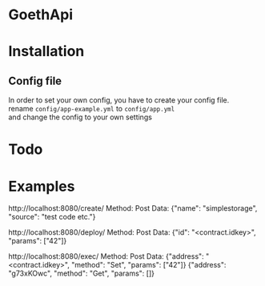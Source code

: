 <h1>GoethApi</h1>

<h1>Installation</h1>

<h2>Config file</h2>
In order to set your own config, you have to create your config file.<br />
rename <code>config/app-example.yml</code> to <code>config/app.yml</code><br /> and change the config to your own settings<br />



<h1>Todo</h1>





<h1>Examples</h1>

http://localhost:8080/create/
Method: Post
Data: {"name": "simplestorage", "source": "test code etc."}

http://localhost:8080/deploy/
Method: Post
Data: {"id": "<contract.idkey>", "params": ["42"]}

http://localhost:8080/exec/
Method: Post
Data: {"address": "<contract.idkey>", "method": "Set", "params": ["42"]}
{"address": "g73xKOwc", "method": "Get", "params": []}

